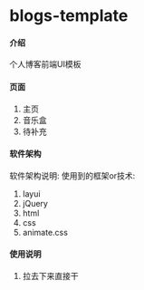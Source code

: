 # blogs-template

#### 介绍
个人博客前端UI模板

#### 页面

1.  主页
2.  音乐盒
3.  待补充

#### 软件架构
软件架构说明:
使用到的框架or技术:
1. layui
2. jQuery
3. html 
3. css
5. animate.css




#### 使用说明

1. 拉去下来直接干


